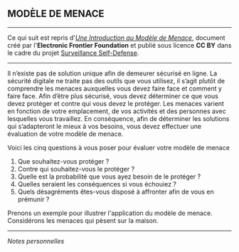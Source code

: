 ## MODÈLE DE MENACE

---

Ce qui suit est repris d'[*Une Introduction au Modèle de Menace*](https://ssd.eff.org/fr/module/une-introduction-au-mod%C3%A8le-de-menace), document créé par l'**Electronic Frontier Foundation** et publié sous licence **CC BY** dans le cadre du projet [Surveillance Self-Defense](https://ssd.eff.org/fr).

---

Il n’existe pas de solution unique afin de demeurer sécurisé en ligne. La sécurité digitale ne traite pas des outils que vous utilisez, il s’agit plutôt de comprendre les menaces auxquelles vous devez faire face et comment y faire face. Afin d’être plus sécurisé, vous devez déterminer ce que vous devez protéger et contre qui vous devez le protéger. Les menaces varient en fonction de votre emplacement, de vos activités et des personnes avec lesquelles vous travaillez. En conséquence, afin de déterminer les solutions qui s’adapteront le mieux à vos besoins, vous devez effectuer une évaluation de votre modèle de menace.

Voici les cinq questions à vous poser pour évaluer votre modèle de menace

1. Que souhaitez-vous protéger ?
1. Contre qui souhaitez-vous le protéger ?
1. Quelle est la probabilité que vous ayez besoin de le protéger ?
1. Quelles seraient les conséquences si vous échouiez ?
1. Quels désagréments êtes-vous disposé à affronter afin de vous en prémunir ?

Prenons un exemple pour illustrer l'application du modèle de menace. Considérons les menaces qui pèsent sur la maison.

---
*Notes personnelles*
